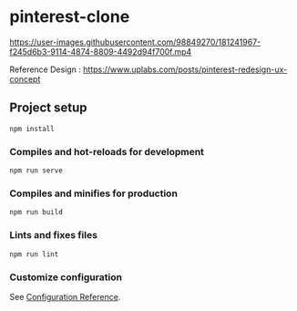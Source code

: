 # pinterest-clone

https://user-images.githubusercontent.com/98849270/181241967-f245d6b3-9114-4874-8809-4492d94f700f.mp4



Reference Design : https://www.uplabs.com/posts/pinterest-redesign-ux-concept

## Project setup
```
npm install
```

### Compiles and hot-reloads for development
```
npm run serve
```

### Compiles and minifies for production
```
npm run build
```

### Lints and fixes files
```
npm run lint
```

### Customize configuration
See [Configuration Reference](https://cli.vuejs.org/config/).
